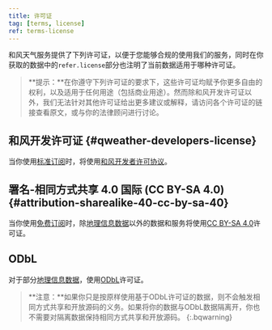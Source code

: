 ```yaml
---
title: 许可证
tag: [terms, license]
ref: terms-license
---
```


和风天气服务提供了下列许可证，以便于您能够合规的使用我们的服务，同时在你获取的数据中的`refer.license`部分也注明了当前数据适用于哪种许可证。

> **提示：**在你遵守下列许可证的要求下，这些许可证均赋予你更多自由的权利，以及适用于任何用途（包括商业用途）。然而除和风开发许可证以外，我们无法针对其他许可证给出更多建议或解释，请访问各个许可证的链接查看原文，或与你的法律顾问进行讨论。

## 和风开发许可证 {#qweather-developers-license}

当你使用[标准订阅](/docs/finance/subscription/#standard-subscription)时，将使用[和风开发者许可协议](https://www.qweather.com/terms/developers-eula)。

## 署名-相同方式共享 4.0 国际 (CC BY-SA 4.0) {#attribution-sharealike-40-cc-by-sa-40}

当你使用[免费订阅](/docs/finance/subscription/#free-subscription)时，除[地理信息数据](/docs/api/geoapi/)以外的数据和服务将使用[CC BY-SA 4.0](https://creativecommons.org/licenses/by-sa/4.0/deed.zh)许可证。

## ODbL

对于部分[地理信息数据](/docs/api/geoapi/)，使用[ODbL](https://opendatacommons.org/licenses/odbl/)许可证。

> **注意：**如果你只是按原样使用基于ODbL许可证的数据，则不会触发相同方式共享和开放源码的义务。如果将你的数据与ODbL数据隔离开，你也不需要对隔离数据保持相同方式共享和开放源码。
{:.bqwarning}


